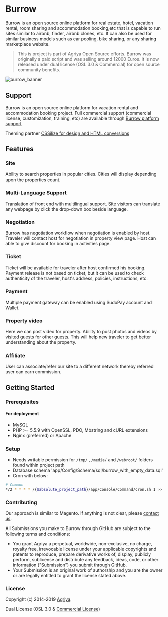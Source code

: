 # Burrow

Burrow is an open source online platform for real estate, hotel, vacation rental, room sharing and accommodation booking,etc that is capable to run sites similar to airbnb, finder, airbnb clones, etc. It can also be used for similar business models such as car pooling, bike sharing, or any sharing marketplace website.

> This is project is part of Agriya Open Source efforts. Burrow was originally a paid script and was selling around 12000 Euros. It is now released under dual license (OSL 3.0 & Commercial) for open source community benefits.

![burrow_banner](https://user-images.githubusercontent.com/4700341/48258940-719bb280-e43c-11e8-998d-4d7aedda4933.png)

## Support

Burrow is an open source online platform for vacation rental and accommodation booking project. Full commercial support (commercial license, customization, training, etc) are available through [Burrow platform support](https://www.agriya.com/products/airbnb-clone)

Theming partner [CSSilize for design and HTML conversions](http://cssilize.com/)

## Features

### Site

Ability to search properties in popular cities. Cities will display depending upon the properties count.

### Multi-Language Support

Translation of front end with multilingual support. Site visitors can translate any webpage by click the drop-down box beside language.

### Negotiation

Burrow has negotiation workflow when negotiation is enabled by host. Traveler will contact host for negotiation in property view page. Host can able to give discount for booking in activities page.

### Ticket

Ticket will be available for traveler after host confirmed his booking. Payment release is not based on ticket, but it can be used to check authenticity of the traveler, host's address, policies, instructions, etc.

### Payment

Multiple payment gateway can be enabled using SudoPay account and Wallet.

### Property video

Here we can post video for property. Ability to post photos and videos by visited guests for other guests. This will help new traveler to get better understanding about the property.

### Affiliate

User can associate/refer our site to a different network thereby referred user can earn commission.

## Getting Started

### Prerequisites

#### For deployment

* MySQL
* PHP >= 5.5.9 with OpenSSL, PDO, Mbstring and cURL extensions
* Nginx (preferred) or Apache

### Setup

* Needs writable permission for `/tmp/` , `/media/` and `/webroot/` folders found within project path
* Database schema 'app/Config/Schema/sql/burrow_with_empty_data.sql'
* Cron with below:
```bash
# Common
*/2 * * * * /{$absolute_project_path}/app/Console/Command/cron.sh 1 >> /{$absolute_project_path}/app/tmp/error.log 2 >> /{$absolute_project_path}/app/tmp/error.log
```

### Contributing

Our approach is similar to Magento. If anything is not clear, please [contact us](https://www.agriya.com/contact).

All Submissions you make to Burrow through GitHub are subject to the following terms and conditions:

* You grant Agriya a perpetual, worldwide, non-exclusive, no charge, royalty free, irrevocable license under your applicable copyrights and patents to reproduce, prepare derivative works of, display, publicly perform, sublicense and distribute any feedback, ideas, code, or other information ("Submission") you submit through GitHub.
* Your Submission is an original work of authorship and you are the owner or are legally entitled to grant the license stated above.


### License

Copyright (c) 2014-2019 [Agriya](https://www.agriya.com/).

Dual License (OSL 3.0 & [Commercial License](https://www.agriya.com/contact))
